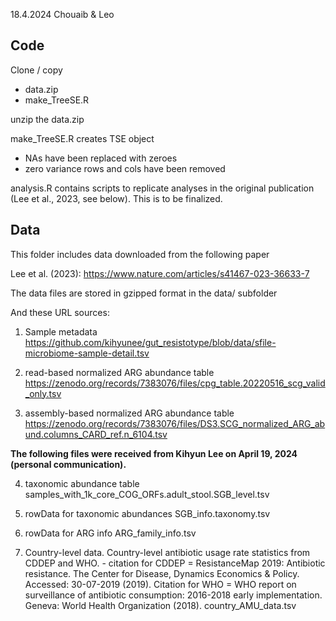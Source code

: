 18.4.2024 Chouaib & Leo


## Code

Clone / copy 
- data.zip
- make_TreeSE.R

unzip the data.zip

make_TreeSE.R creates TSE object
- NAs have been replaced with zeroes
- zero variance rows and cols have been removed



analysis.R contains scripts to replicate analyses in the original
publication (Lee et al., 2023, see below). This is to be finalized.

## Data

This folder includes data downloaded from the following paper

Lee et al. (2023):
https://www.nature.com/articles/s41467-023-36633-7

The data files are stored in gzipped format in the data/ subfolder

And these URL sources:
 
1) Sample metadata
https://github.com/kihyunee/gut_resistotype/blob/data/sfile-microbiome-sample-detail.tsv

2) read-based normalized ARG abundance table
https://zenodo.org/records/7383076/files/cpg_table.20220516_scg_valid_only.tsv

3) assembly-based normalized ARG abundance table
https://zenodo.org/records/7383076/files/DS3.SCG_normalized_ARG_abund.columns_CARD_ref.n_6104.tsv

**The following files were received from Kihyun Lee on April 19, 2024 (personal communication).**

4) taxonomic abundance table
samples_with_1k_core_COG_ORFs.adult_stool.SGB_level.tsv

5) rowData for taxonomic abundances
SGB_info.taxonomy.tsv

6) rowData for ARG info 
ARG_family_info.tsv

7) Country-level data. Country-level antibiotic usage rate statistics from CDDEP and WHO. - citation for CDDEP = ResistanceMap 2019: Antibiotic resistance. The Center for Disease, Dynamics Economics & Policy. Accessed: 30-07-2019 (2019). Citation for WHO = WHO report on surveillance of antibiotic consumption: 2016-2018 early implementation. Geneva: World Health Organization (2018).
country_AMU_data.tsv
